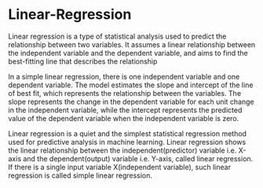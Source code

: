# Linear-Regression
Linear regression is a type of statistical analysis used to predict the relationship between two variables. It assumes a linear relationship between the independent variable and the dependent variable, and aims to find the best-fitting line that describes the relationship

In a simple linear regression, there is one independent variable and one dependent variable. The model estimates the slope and intercept of the line of best fit, which represents the relationship between the variables. The slope represents the change in the dependent variable for each unit change in the independent variable, while the intercept represents the predicted value of the dependent variable when the independent variable is zero.

Linear regression is a quiet and the simplest statistical regression method used for predictive analysis in machine learning. Linear regression shows the linear relationship between the independent(predictor) variable i.e. X-axis and the dependent(output) variable i.e. Y-axis, called linear regression. If there is a single input variable X(independent variable), such linear regression is called simple linear regression.
